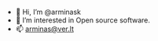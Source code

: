- 👋 Hi, I’m @arminask
- 👀 I’m interested in Open source software.
- 📫 arminas@ver.lt

<!---
arminask/arminask is a ✨ special ✨ repository because its `README.md` (this file) appears on your GitHub profile.
You can click the Preview link to take a look at your changes.
--->

